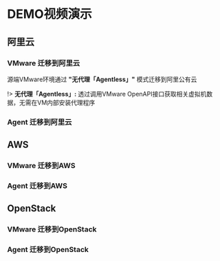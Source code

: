 # DEMO视频演示

## 阿里云

### VMware 迁移到阿里云

源端VMware环境通过 **"无代理「Agentless」"** 模式迁移到阿里公有云<br/>

!> **无代理「Agentless」:** 透过调用VMware OpenAPI接口获取相关虚拟机数据，无需在VM内部安装代理程序

### Agent 迁移到阿里云

## AWS 

### VMware 迁移到AWS

### Agent 迁移到AWS

## OpenStack

### VMware 迁移到OpenStack

### Agent 迁移到OpenStack
